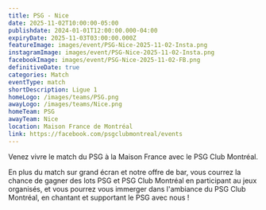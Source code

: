 ```yaml
---
title: PSG - Nice
date: 2025-11-02T10:00:00-05:00
publishdate: 2024-01-01T12:00:00.000-04:00
expiryDate: 2025-11-03T03:00:00.000Z
featureImage: images/event/PSG-Nice-2025-11-02-Insta.png
instagramImage: images/event/PSG-Nice-2025-11-02-Insta.png
facebookImage: images/event/PSG-Nice-2025-11-02-FB.png
definitiveDate: true
categories: Match
eventType: match
shortDescription: Ligue 1
homeLogo: /images/teams/PSG.png
awayLogo: /images/teams/Nice.png
homeTeam: PSG
awayTeam: Nice
location: Maison France de Montréal
link: https://facebook.com/psgclubmontreal/events
---
```


Venez vivre le match du PSG à la Maison France avec le PSG Club Montréal.

En plus du match sur grand écran et notre offre de bar, vous courrez la chance de gagner des lots PSG et PSG Club Montréal en participant au jeux organisés, et vous pourrez vous immerger dans l'ambiance du PSG Club Montréal, en chantant et supportant le PSG avec nous !
